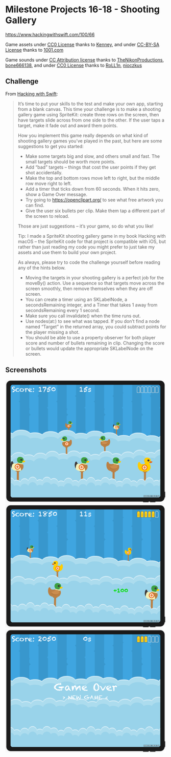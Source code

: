 # Milestone Projects 16-18 - Shooting Gallery

https://www.hackingwithswift.com/100/66

Game assets under [CC0 License](https://creativecommons.org/publicdomain/zero/1.0/legalcode) thanks to [Kenney](https://kenney.nl/assets/shooting-gallery), and under [CC-BY-SA License](https://creativecommons.org/licenses/by-sa/4.0/legalcode) thanks to [1001.com](https://opengameart.org/content/shooting-gallery-pack)

Game sounds under [CC Attribution license](https://creativecommons.org/licenses/by/3.0/legalcode) thanks to [TheNikonProductions](https://freesound.org/people/TheNikonProductions/sounds/337697/), [bone666138](https://freesound.org/people/bone666138/sounds/198841/), and under [CC0 License](https://creativecommons.org/publicdomain/zero/1.0/legalcode) thanks to [RoLL1n](https://freesound.org/people/RoLL1n/sounds/387848/), [nioczkus](https://freesound.org/people/nioczkus/sounds/396331/)

## Challenge

From [Hacking with Swift](https://www.hackingwithswift.com/guide/7/3/challenge):
>It’s time to put your skills to the test and make your own app, starting from a blank canvas. This time your challenge is to make a shooting gallery game using SpriteKit: create three rows on the screen, then have targets slide across from one side to the other. If the user taps a target, make it fade out and award them points.
>
>How you implement this game really depends on what kind of shooting gallery games you’ve played in the past, but here are some suggestions to get you started:
>
>- Make some targets big and slow, and others small and fast. The small targets should be worth more points.
>- Add “bad” targets – things that cost the user points if they get shot accidentally.
>- Make the top and bottom rows move left to right, but the middle row move right to left.
>- Add a timer that ticks down from 60 seconds. When it hits zero, show a Game Over message.
>- Try going to https://openclipart.org/ to see what free artwork you can find.
>- Give the user six bullets per clip. Make them tap a different part of the screen to reload.
>
>Those are just suggestions – it’s your game, so do what you like!
>
>Tip: I made a SpriteKit shooting gallery game in my book Hacking with macOS – the SpriteKit code for that project is compatible with iOS, but rather than just reading my code you might prefer to just take my assets and use them to build your own project.
>
>As always, please try to code the challenge yourself before reading any of the hints below.
>
>- Moving the targets in your shooting gallery is a perfect job for the moveBy() action. Use a sequence so that targets move across the screen smoothly, then remove themselves when they are off screen.
>- You can create a timer using an SKLabelNode, a secondsRemaining integer, and a Timer that takes 1 away from secondsRemaining every 1 second.
>- Make sure you call invalidate() when the time runs out.
>- Use nodes(at:) to see what was tapped. If you don’t find a node named “Target” in the returned array, you could subtract points for the player missing a shot.
>- You should be able to use a property observer for both player score and number of bullets remaining in clip. Changing the score or bullets would update the appropriate SKLabelNode on the screen.

## Screenshots

![screenshot1](screenshots/screen01.png)
![screenshot2](screenshots/screen02.png)
![screenshot3](screenshots/screen03.png)
